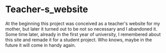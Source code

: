 # Teacher-s_website
At the beginning this project was conceived as a teacher's website for my mother, but later it turned out to be not so necessary and I abandoned it. Some time later, already in the first year of university, I remembered about this site and remade it for a student project. Who knows, maybe in the future it will come in handy again.

